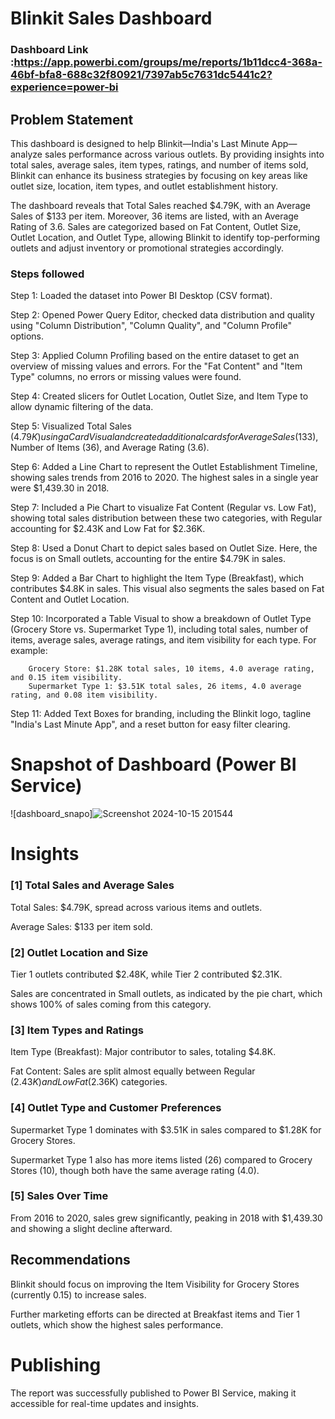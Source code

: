 
# Blinkit Sales Dashboard

### Dashboard Link :https://app.powerbi.com/groups/me/reports/1b11dcc4-368a-46bf-bfa8-688c32f80921/7397ab5c7631dc5441c2?experience=power-bi

## Problem Statement

This dashboard is designed to help Blinkit—India's Last Minute App—analyze sales performance across various outlets. By providing insights into total sales, average sales, item types, ratings, and number of items sold, Blinkit can enhance its business strategies by focusing on key areas like outlet size, location, item types, and outlet establishment history.

The dashboard reveals that Total Sales reached $4.79K, with an Average Sales of $133 per item. Moreover, 36 items are listed, with an Average Rating of 3.6. Sales are categorized based on Fat Content, Outlet Size, Outlet Location, and Outlet Type, allowing Blinkit to identify top-performing outlets and adjust inventory or promotional strategies accordingly.


### Steps followed 

Step 1: Loaded the dataset into Power BI Desktop (CSV format).

Step 2: Opened Power Query Editor, checked data distribution and quality using "Column Distribution", "Column Quality", and "Column Profile" options.

Step 3: Applied Column Profiling based on the entire dataset to get an overview of missing values and errors. For the "Fat Content" and "Item Type" columns, no errors or missing values were found.

Step 4: Created slicers for Outlet Location, Outlet Size, and Item Type to allow dynamic filtering of the data.

Step 5: Visualized Total Sales ($4.79K) using a Card Visual and created additional cards for Average Sales ($133), Number of Items (36), and Average Rating (3.6).

Step 6: Added a Line Chart to represent the Outlet Establishment Timeline, showing sales trends from 2016 to 2020. The highest sales in a single year were $1,439.30 in 2018.

Step 7: Included a Pie Chart to visualize Fat Content (Regular vs. Low Fat), showing total sales distribution between these two categories, with Regular accounting for $2.43K and Low Fat for $2.36K.

Step 8: Used a Donut Chart to depict sales based on Outlet Size. Here, the focus is on Small outlets, accounting for the entire $4.79K in sales.

Step 9: Added a Bar Chart to highlight the Item Type (Breakfast), which contributes $4.8K in sales. This visual also segments the sales based on Fat Content and Outlet Location.

Step 10: Incorporated a Table Visual to show a breakdown of Outlet Type (Grocery Store vs. Supermarket Type 1), including total sales, number of items, average sales, average ratings, and item visibility for each type. For example:

        Grocery Store: $1.28K total sales, 10 items, 4.0 average rating, and 0.15 item visibility.
        Supermarket Type 1: $3.51K total sales, 26 items, 4.0 average rating, and 0.08 item visibility.

Step 11: Added Text Boxes for branding, including the Blinkit logo, tagline "India's Last Minute App", and a reset button for easy filter clearing.

# Snapshot of Dashboard (Power BI Service)

![dashboard_snapo]![Screenshot 2024-10-15 201544](https://github.com/user-attachments/assets/695e46e8-d4cb-4377-a4d9-a7e3034f9d92)



 


# Insights

### [1] Total Sales and Average Sales

Total Sales: $4.79K, spread across various items and outlets.

Average Sales: $133 per item sold.

           
### [2] Outlet Location and Size
Tier 1 outlets contributed $2.48K, while Tier 2 contributed $2.31K.

Sales are concentrated in Small outlets, as indicated by the pie chart, which shows 100% of sales coming from this category.
  

  
  ### [3] Item Types and Ratings
  
Item Type (Breakfast): Major contributor to sales, totaling $4.8K.

Fat Content: Sales are split almost equally between Regular ($2.43K) and Low Fat ($2.36K) categories.

 ### [4] Outlet Type and Customer Preferences
Supermarket Type 1 dominates with $3.51K in sales compared to $1.28K for Grocery Stores.

Supermarket Type 1 also has more items listed (26) compared to Grocery Stores (10), though both have the same average rating (4.0).
         
### [5] Sales Over Time
From 2016 to 2020, sales grew significantly, peaking in 2018 with $1,439.30 and showing a slight decline afterward.


## Recommendations
Blinkit should focus on improving the Item Visibility for Grocery Stores (currently 0.15) to increase sales.

Further marketing efforts can be directed at Breakfast items and Tier 1 outlets, which show the highest sales performance.
# Publishing
The report was successfully published to Power BI Service, making it accessible for real-time updates and insights.
